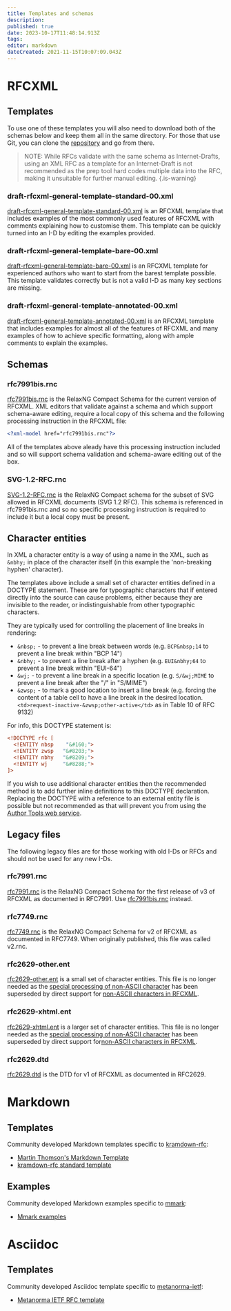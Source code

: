 ```yaml
---
title: Templates and schemas
description: 
published: true
date: 2023-10-17T11:48:14.913Z
tags: 
editor: markdown
dateCreated: 2021-11-15T10:07:09.043Z
---
```


# RFCXML
## Templates
To use one of these templates you will also need to download both of the schemas below and keep them all in the same directory.  For those that use Git, you can clone the [repository](https://github.com/ietf-tools/rfcxml-templates-and-schemas) and go from there.

> NOTE: While RFCs validate with the same schema as Internet-Drafts, using an XML RFC as a template for an Internet-Draft is not recommended as the prep tool hard codes multiple data into the RFC, making it unsuitable for further manual editing.
{.is-warning}

### draft-rfcxml-general-template-standard-00.xml
[draft-rfcxml-general-template-standard-00.xml](https://github.com/ietf-tools/rfcxml-templates-and-schemas/raw/main/draft-rfcxml-general-template-standard-00.xml) is an RFCXML template that includes examples of the most commonly used features of RFCXML with comments explaining how to customise them.  This template can be quickly turned into an I-D by editing the examples provided. 

### draft-rfcxml-general-template-bare-00.xml
[draft-rfcxml-general-template-bare-00.xml](https://github.com/ietf-tools/rfcxml-templates-and-schemas/raw/main/draft-rfcxml-general-template-bare-00.xml) is an RFCXML template for experienced authors who want to start from the barest template possible. This template validates correctly but is not a valid I-D as many key sections are missing.

### draft-rfcxml-general-template-annotated-00.xml
[draft-rfcxml-general-template-annotated-00.xml](https://github.com/ietf-tools/rfcxml-templates-and-schemas/raw/main/draft-rfcxml-general-template-annotated-00.xml) is an RFCXML template that includes examples for almost all of the features of RFCXML and many examples of how to achieve specific formatting, along with ample comments to explain the examples.

## Schemas

### rfc7991bis.rnc
[rfc7991bis.rnc](https://github.com/ietf-tools/rfcxml-templates-and-schemas/raw/main/rfc7991bis.rnc) is the RelaxNG Compact Schema for the current version of RFCXML.  XML editors that validate against a schema and which support schema-aware editing, require a local copy of this schema and the following processing instruction in the RFCXML file:
```xml
<?xml-model href="rfc7991bis.rnc"?>
```
All of the templates above aleady have this processing instruction included and so will support schema validation and schema-aware editing out of the box.

### SVG-1.2-RFC.rnc
[SVG-1.2-RFC.rnc](https://github.com/ietf-tools/rfcxml-templates-and-schemas/raw/main/SVG-1.2-RFC.rnc) is the RelaxNG Compact schema for the subset of SVG allowed in RFCXML documents (SVG 1.2 RFC).  This schema is referenced in rfc7991bis.rnc and so no specific processing instruction is required to include it but a local copy must be present. 

## Character entities
In XML a character entity is a way of using a name in the XML, such as `&nbhy;` in place of the character itself (in this example the 'non-breaking hyphen' character).

The templates above include a small set of character entities defined in a DOCTYPE statement.  These are for typographic characters that if entered directly into the source can cause problems, either because they are invisible to the reader, or indistinguishable from other typographic characters.

They are typically used for controlling the placement of line breaks in rendering:
* `&nbsp;` - to prevent a line break between words (e.g. `BCP&nbsp;14` to prevent a line break within "BCP 14")
* `&nbhy;` - to prevent a line break after a hyphen (e.g. `EUI&nbhy;64` to prevent a line break within "EUI-64")
* `&wj;` - to prevent a line break in a specific location (e.g. `S/&wj;MIME` to prevent a line break after the "/" in "S/MIME")
* `&zwsp;` - to mark a good location to insert a line break (e.g. forcing the content of a table cell to have a line break in the desired location. `<td>request-inactive-&zwsp;other-active</td>` as in Table 10 of RFC 9132)

For info, this DOCTYPE statement is:

```xml
<!DOCTYPE rfc [
  <!ENTITY nbsp    "&#160;">
  <!ENTITY zwsp   "&#8203;">
  <!ENTITY nbhy   "&#8209;">
  <!ENTITY wj     "&#8288;">
]>
```
If you wish to use additional character entities then the recommended method is to add further inline definitions to this DOCTYPE declaration.  Replacing the DOCTYPE with a reference to an external entity file is possible but not recommended as that will prevent you from using the [Author Tools web service](/author-tools-web-service).

## Legacy files
The following legacy files are for those working with old I-Ds or RFCs and should not be used for any new I-Ds.

### rfc7991.rnc
[rfc7991.rnc](https://github.com/ietf-tools/legacy-templates-and-schemas/raw/main/rfc7991.rnc) is the RelaxNG Compact Schema for the first release of v3 of RFCXML as documented in RFC7991.  Use [rfc7991bis.rnc](#rfc7991bisrnc) instead.
### rfc7749.rnc
[rfc7749.rnc](https://github.com/ietf-tools/legacy-templates-and-schemas/raw/main/rfc7749.rnc) is the RelaxNG Compact Schema for v2 of RFCXML as documented in RFC7749.  When originally published, this file was called v2.rnc.
### rfc2629-other.ent
[rfc2629-other.ent](https://github.com/ietf-tools/legacy-templates-and-schemas/raw/main/rfc2629-other.ent) is a small set of character entities.  This file is no longer needed as the [special processing of non-ASCII character](/upgrading-from-v2#special-processing-of-non-ascii-characters) has been superseded by direct support for [non-ASCII characters in RFCXML](/non-ascii-characters-in-rfcxml).
### rfc2629-xhtml.ent
[rfc2629-xhtml.ent](https://github.com/ietf-tools/legacy-templates-and-schemas/raw/main/rfc2629-xhtml.ent) is a larger set of character entities. This file is no longer needed as the [special processing of non-ASCII character](/upgrading-from-v2#special-processing-of-non-ascii-characters) has been superseded by direct support for[non-ASCII characters in RFCXML](/non-ascii-characters-in-rfcxml).
### rfc2629.dtd
[rfc2629.dtd](https://github.com/ietf-tools/legacy-templates-and-schemas/raw/main/rfc2629.dtd) is the DTD for v1 of RFCXML as documented in RFC2629.


# Markdown
## Templates
Community developed Markdown templates specific to [kramdown-rfc](https://github.com/cabo/kramdown-rfc):
* [Martin Thomson's Markdown Template](https://github.com/martinthomson/internet-draft-template/raw/main/draft-todo-yourname-protocol.md)
* [kramdown-rfc standard template](https://raw.githubusercontent.com/cabo/kramdown-rfc/master/examples/draft-rfcxml-general-template-standard-00.xml-edited.md)

## Examples
Community developed Markdown examples specific to [mmark](https://mmark.miek.nl/):
* [Mmark examples](https://github.com/mmarkdown/mmark/tree/master/rfc)

# Asciidoc
## Templates
Community developed Asciidoc template specific to [metanorma-ietf](https://github.com/metanorma/metanorma-ietf):
* [Metanorma IETF RFC template](https://github.com/metanorma/mn-templates-ietf)

